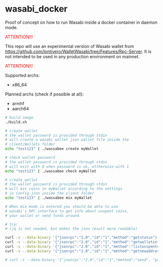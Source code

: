 # wasabi_docker
Proof of concept on how to run Wasabi inside a docker container in daemon mode.

 <span style="color:red">ATTENTION!!!</span> 
 
 This repo will use an experimental version of Wasabi wallet from https://github.com/lontivero/WalletWasabi/tree/Features/Rpc-Server.
 It is not intended to be used in any production environment on mainnet.
 
 <span style="color:red">ATTENTION!!!</span>

Supported archs:
* x86_64

Planned archs (check if possible at all):
* armhf
* aarch64

```bash
# build image
./build.sh

# create wallet
# the wallet password is provided through stdin
# will create a wasabi wallet json wallet file inside the 
# client/Wallets folder
echo "test123" | ./wassabee create myWallet

# check wallet password
# the wallet password is provided through stdin
# will exit with 0 when password is ok, ottherwise with 1
echo "test123" | ./wassabee check myWallet

# create wallet
# the wallet password is provided through stdin
# will mix coins in myWallet according to the settings
# in Config.json inside the client folder
echo "test123" | ./wassabee mix myWallet

# When mix mode is entered you should be able to use
# wasabi's RPC interface to get info about unspent coins,
# your wallet or send funds around.

# try:
# (jq is not needed, but makes the json result more readable)

curl -s --data-binary '{"jsonrpc":"2.0","id":"1","method":"getstatus"}' http://127.0.0.1:18099/ | jq
curl -s --data-binary '{"jsonrpc":"2.0","id":"1","method":"getwalletinfo"}' http://127.0.0.1:18099/ | jq
curl -s --data-binary '{"jsonrpc":"2.0","id":"1","method":"listunspentcoins"}' http://127.0.0.1:18099/ | jq
curl -s --data-binary '{"jsonrpc":"2.0","id":"1","method":"getnewaddress","params":["payment order #178670"]}' http://127.0.0.1:18099/ | jq

# curl -s --data-binary '{"jsonrpc":"2.0","id":"1","method":"send", "params": { "sendto": "<address>", "coins":[{"transactionid":"<txid>", "index":<index>}], "amount": <amount>, "label": "<label>", "feeTarget":<feetarget> }}' http://127.0.0.1:18099/

```
